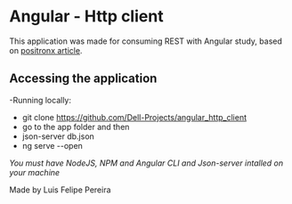 # Angular - Http client

This application was made for consuming REST with Angular study, based on [positronx article](https://www.positronx.io/angular-7-httpclient-http-service/). 

## Accessing the application

-Running locally:
* git clone https://github.com/Dell-Projects/angular_http_client
* go to the app folder and then
* json-server db.json
* ng serve --open

*You must have NodeJS, NPM and Angular CLI and Json-server intalled on your machine*

Made by Luis Felipe Pereira

